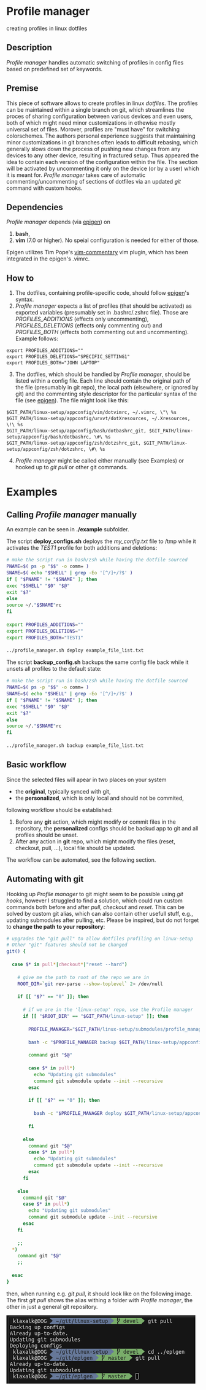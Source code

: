 # Profile manager
 
creating profiles in linux dotfiles

## Description 

_Profile manager_ handles automatic switching of profiles in config files based on predefined set of keywords.

## Premise

This piece of software allows to create profiles in linux _dotfiles_.
The profiles can be maintained within a single branch on git, which streamlines the proces of sharing configuration between various devices and even users, both of which might need minor customizations in othewise mostly universal set of files.
Morover, profiles are "must have" for switching colorschemes.
The authors personal experience suggests that maintaining minor customizations in git branches often leads to difficult rebasing, which generally slows down the process of pushing new changes from any devices to any other device, resulting in fractured setup.
Thus appeared the idea to contain each version of the configuration within the file.
The section will be activated by uncommenting it only on the device (or by a user) which it is meant for.
_Profile manager_ takes care of automatic commenting/uncommenting of sections of dotfiles via an updated _git_ command with custom hooks.

## Dependencies

_Profile manager_ depends (via [epigen](https://github.com/klaxalk/epigen)) on
1. **bash**,
2. **vim** (7.0 or higher).
No speial configuration is needed for either of those.

Epigen utilizes Tim Pope's [vim-commentary](https://github.com/tpope/vim-commentary) vim plugin, which has been integrated in the epigen's .vimrc.

## How to

1. The dotfiles, containing profile-specific code, should follow [epigen](https://github.com/klaxalk/epigen)'s syntax.
2. _Profile manager_ expects a list of profiles (that should be activated) as exported variables (presumably set in .bashrc/.zshrc file).
 Those are _PROFILES_ADDITIONS_ (effects only uncommenting), _PROFILES_DELETIONS_ (effects only commenting out) and _PROFILES_BOTH_ (effects both commenting out and uncommenting). Example follows:
 ```
 export PROFILES_ADDITIONS=""
 export PROFILES_DELETIONS="SPECIFIC_SETTING1"
 export PROFILES_BOTH="JOHN LAPTOP"
 ```
3. The dotfiles, which should be handled by _Profile manager_, should be listed within a config file.
 Each line should contain the original path of the file (presumably in git repo), the local path (elsewhere, or ignored by git) and the commenting style descriptor for the particular syntax of the file (see [epigen](https://github.com/klaxalk/epigen)).
 The file might look like this:
 ```
 $GIT_PATH/linux-setup/appconfig/vim/dotvimrc, ~/.vimrc, \"\ %s
 $GIT_PATH/linux-setup/appconfig/urxvt/dotXresources, ~/.Xresources, \!\ %s
 $GIT_PATH/linux-setup/appconfig/bash/dotbashrc_git, $GIT_PATH/linux-setup/appconfig/bash/dotbashrc, \#\ %s
 $GIT_PATH/linux-setup/appconfig/zsh/dotzshrc_git, $GIT_PATH/linux-setup/appconfig/zsh/dotzshrc, \#\ %s
 ```
4. _Profile manager_ might be called either manually (see Examples) or hooked up to _git pull_ or other git commands.

# Examples

## Calling _Profile manager_ manually

An example can be seen in **./example** subfolder.

The script **deploy_configs.sh** deploys the _my_config.txt_ file to /tmp while it activates the _TEST1_ profile for both additions and deletions:
```bash
# make the script run in bash/zsh while having the dotfile sourced
PNAME=$( ps -p "$$" -o comm= )
SNAME=$( echo "$SHELL" | grep -Eo '[^/]+/?$' )
if [ "$PNAME" != "$SNAME" ]; then
exec "$SHELL" "$0" "$@"
exit "$?"
else
source ~/."$SNAME"rc
fi

export PROFILES_ADDITIONS=""
export PROFILES_DELETIONS=""
export PROFILES_BOTH="TEST1"

../profile_manager.sh deploy example_file_list.txt
```

The script **backup_config.sh** backups the same config file back while it unsets all profiles to the default state:
```bash
# make the script run in bash/zsh while having the dotfile sourced
PNAME=$( ps -p "$$" -o comm= )
SNAME=$( echo "$SHELL" | grep -Eo '[^/]+/?$' )
if [ "$PNAME" != "$SNAME" ]; then
exec "$SHELL" "$0" "$@"
exit "$?"
else
source ~/."$SNAME"rc
fi

../profile_manager.sh backup example_file_list.txt
```

## Basic workflow

Since the selected files will apear in two places on your system

* the **original**, typically synced with git,
* the **personalized**, which is only local and should not be commited,

following workflow should be established:

1. Before any **git** action, which might modify or commit files in the repository, the **personalized** configs should be backud app to git and all profiles should be unset.
2. After any action in **git** repo, which might modify the files (reset, checkout, pull, ...), local file should be updated.

The workflow can be automated, see the following section.

## Automating with **git**

Hooking up _Profile manager_ to git might seem to be possible using _git hooks_, however I struggled to find a solution, which could run custom commands both before and after _pull_, _checkout_ and _reset_.
This can be solved by custom git alias, which can also contain other usefull stuff, e.g., updating submodules after pulling, etc.
Please be inspired, but do not forget to **change the path to your repository**:
```bash
# upgrades the "git pull" to allow dotfiles profiling on linux-setup
# Other "git" features should not be changed
git() {

  case $* in pull*|checkout*|"reset --hard")

    # give me the path to root of the repo we are in
    ROOT_DIR=`git rev-parse --show-toplevel` 2> /dev/null

    if [[ "$?" == "0" ]]; then

      # if we are in the 'linux-setup' repo, use the Profile manager
      if [[ "$ROOT_DIR" == "$GIT_PATH/linux-setup" ]]; then

        PROFILE_MANAGER="$GIT_PATH/linux-setup/submodules/profile_manager/profile_manager.sh"

        bash -c "$PROFILE_MANAGER backup $GIT_PATH/linux-setup/appconfig/profile_manager/file_list.txt"

        command git "$@"

        case $* in pull*)
          echo "Updating git submodules"
          command git submodule update --init --recursive
        esac

        if [[ "$?" == "0" ]]; then

          bash -c "$PROFILE_MANAGER deploy $GIT_PATH/linux-setup/appconfig/profile_manager/file_list.txt"

        fi

      else
        command git "$@"
        case $* in pull*)
          echo "Updating git submodules"
          command git submodule update --init --recursive
        esac
      fi

    else
      command git "$@"
      case $* in pull*)
        echo "Updating git submodules"
        command git submodule update --init --recursive
      esac
    fi

    ;;
  *)
    command git "$@"
    ;;

  esac
}
```

then, when running e.g. _git pull_, it should look like on the following image.
The first _git pull_ shows the alias withing a folder with _Profile manager_, the other in just a general git repository.

![example_git_pull](misc/screenshot_git_pull.png)
